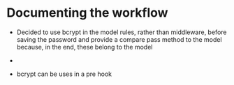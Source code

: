 # Documenting the workflow

- Decided to use bcrypt in the model rules, rather than middleware, before saving the password and provide a compare pass method to the model because, in the end, these belong to the model
- 

- bcrypt can be uses in a pre hook
